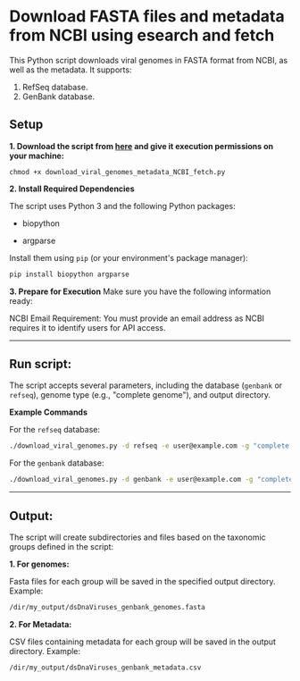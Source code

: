 # Download FASTA files and metadata from NCBI using esearch and fetch

This Python script downloads viral genomes in FASTA format from NCBI, as well as the metadata. It supports:
1. RefSeq database.
2. GenBank database.

## **Setup**

**1. Download the script from [here](https://github.com/agudeloromero/Download_fasta_NCBI/blob/main/Download_fasta_metadata_fetch/download_viral_genomes_metadata_NCBI_fetch.py) and give it execution permissions on your machine:**
```
chmod +x download_viral_genomes_metadata_NCBI_fetch.py
```

**2. Install Required Dependencies**

The script uses Python 3 and the following Python packages:

* biopython

* argparse

Install them using `pip` (or your environment's package manager):
```bash
pip install biopython argparse
```

**3. Prepare for Execution**
Make sure you have the following information ready:

NCBI Email Requirement: You must provide an email address as NCBI requires it to identify users for API access.

---

## **Run script:**

The script accepts several parameters, including the database (`genbank` or `refseq`), genome type (e.g., "complete genome"), and output directory.

**Example Commands**

For the `refseq` database:
```bash
./download_viral_genomes.py -d refseq -e user@example.com -g "complete genome" -o /path/to/output_directory
```

For the `genbank` database:
```bash
./download_viral_genomes.py -d genbank -e user@example.com -g "complete genome" -o /path/to/output_directory
```

---

## **Output:**

The script will create subdirectories and files based on the taxonomic groups defined in the script:

**1. For genomes:**

Fasta files for each group will be saved in the specified output directory. Example:
```bash
/dir/my_output/dsDnaViruses_genbank_genomes.fasta
```

**2. For Metadata:**

CSV files containing metadata for each group will be saved in the output directory. Example:
```bash
/dir/my_output/dsDnaViruses_genbank_metadata.csv
```
